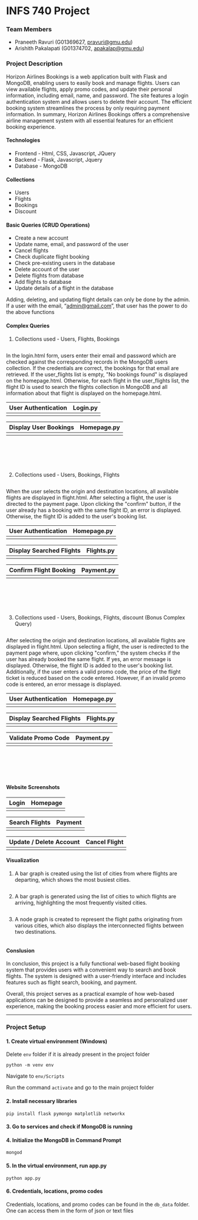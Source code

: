 # INFS 740 Project

### Team Members

* Praneeth Ravuri (G01369627, pravuri@gmu.edu)
* Arishith Pakalapati (G01374702, apakalap@gmu.edu)

### Project Description

Horizon Airlines Bookings is a web application built with Flask and MongoDB, enabling users to easily book and manage flights. Users can view available flights, apply promo codes, and update their personal information, including email, name, and password. The site features a login authentication system and allows users to delete their account. The efficient booking system streamlines the process by only requiring payment information. In summary, Horizon Airlines Bookings offers a comprehensive airline management system with all essential features for an efficient booking experience.

#### Technologies

* Frontend - Html, CSS, Javascript, JQuery
* Backend - Flask, Javascript, Jquery
* Database - MongoDB

#### Collections

* Users
* Flights
* Bookings
* Discount

#### Basic Queries (CRUD Operations)

* Create a new account
* Update name, email, and password of the user
* Cancel flights
* Check duplicate flight booking
* Check pre-existing users in the database
* Delete account of the user
* Delete flights from database
* Add flights to database
* Update details of a flight in the database

Adding, deleting, and updating flight details can only be done by the admin. If a user with the email, “admin@gmail.com”, that user has the power to do the above functions



#### Complex Queries

1. Collections used - Users, Flights, Bookings

<div>
<img src="./documentation_images/complex_query_1.png" alt="">
<p>
In the login.html form, users enter their email and password which are checked against the corresponding records in the MongoDB users collection. If the credentials are correct, the bookings for that email are retrieved. If the user_flights list is empty, "No bookings found" is displayed on the homepage.html. Otherwise, for each flight in the user_flights list, the flight ID is used to search the flights collection in MongoDB and all information about that flight is displayed on the homepage.html.
</p>
</div>

User Authentication         |  Login.py
:-------------------------:|:-------------------------:
<img src="./documentation_images/login_html.png" alt="">  |  <img src="./documentation_images/login_py.png" alt="">

Display User Bookings          |  Homepage.py
:-------------------------:|:-------------------------:
<img src="./documentation_images/homepage_html.png" alt="">  |  <img src="./documentation_images/homepage_py.png" alt="">

<br>
<br>
<br>
<br>

2. Collections used - Users, Bookings, Flights

<div>
<img src="./documentation_images/complex_query_2.png" alt="">
<p>
When the user selects the origin and destination locations, all available flights are displayed in flight.html. After selecting a flight, the user is directed to the payment page. Upon clicking the "confirm" button, if the user already has a booking with the same flight ID, an error is displayed. Otherwise, the flight ID is added to the user's booking list.
</p>
</div>

User Authentication       |  Homepage.py
:-------------------------:|:-------------------------:
<img src="./documentation_images/login_html.png" alt="">  |  <img src="./documentation_images/homepage_py.png" alt="">

Display Searched Flights        |  Flights.py
:-------------------------:|:-------------------------:
<img src="./documentation_images/display_flights.png" alt="">  |  <img src="./documentation_images/display_flights_py.png" alt="">

Confirm Flight Booking        |  Payment.py
:-------------------------:|:-------------------------:
<img src="./documentation_images/confirm_flight.png" alt="">  |  <img src="./documentation_images/confirm_flight_py.png" alt="">

<br>
<br>
<br>
<br>

3. Collections used - Users, Bookings, Flights, discount (Bonus Complex Query)

<div>
<img src="./documentation_images/complex_query_3.png" alt="">
<p>
After selecting the origin and destination locations, all available flights are displayed in flight.html. Upon selecting a flight, the user is redirected to the payment page where, upon clicking "confirm," the system checks if the user has already booked the same flight. If yes, an error message is displayed. Otherwise, the flight ID is added to the user's booking list. Additionally, if the user enters a valid promo code, the price of the flight ticket is reduced based on the code entered. However, if an invalid promo code is entered, an error message is displayed.
</p>
</div>

User Authentication          |  Homepage.py
:-------------------------:|:-------------------------:
<img src="./documentation_images/login_html.png" alt="">  |  <img src="./documentation_images/homepage_py.png" alt="">

Display Searched Flights     |  Flights.py
:-------------------------:|:-------------------------:
<img src="./documentation_images/display_flights.png" alt="">  |  <img src="./documentation_images/display_flights_py.png" alt="">

Validate Promo Code        | Payment.py
:-------------------------:|:-------------------------:
<img src="./documentation_images/valid_promo.png" alt="">  |  <img src="./documentation_images/valid_promo_py.png" alt="">

<br>
<br>
<br>
<br>

#### Website Screenshots

Login            |  Homepage
:-------------------------:|:-------------------------:
<img src="./documentation_images/login.png" alt="">  |  <img src="./documentation_images/homepage_py.png" alt="">

Search Flights          |  Payment
:-------------------------:|:-------------------------:
<img src="./documentation_images/display_flights.png" alt="">  |  <img src="./documentation_images/payment.png" alt="">

Update / Delete Account         |  Cancel Flight
:-------------------------:|:-------------------------:
<img src="./documentation_images/update_delete_account.png" alt="">  |  <img src="./documentation_images/delete_flight.png" alt="">

#### Visualization

1. A bar graph is created using the list of cities from where flights are departing, which shows the most busiest cities.
<img src="./documentation_images/fromLocation.png" alt="">

2. A bar graph is generated using the list of cities to which flights are arriving, highlighting the most frequently visited cities.
<img src="./documentation_images/toLocation.png" alt="">

3. A node graph is created to represent the flight paths originating from various cities, which also displays the interconnected flights between two destinations.
<img src="./documentation_images/connected_airports.png" alt="">

#### Conslusion

In conclusion, this project is a fully functional web-based flight booking system that provides users with a convenient way to search and book flights. The system is designed with a user-friendly interface and includes features such as flight search, booking, and payment.

Overall, this project serves as a practical example of how web-based applications can be designed to provide a seamless and personalized user experience, making the booking process easier and more efficient for users.

<hr>

### Project Setup

#### 1. Create virtual environment (Windows)

Delete ```env``` folder if it is already present in the project folder

```python -m venv env```

Navigate to ```env/Scripts```

Run the command ```activate``` and go to the main project folder

#### 2. Install necessary libraries

```pip install flask pymongo matplotlib networkx```

#### 3. Go to services and check if MongoDB is running

#### 4. Initialize the MongoDB in Command Prompt

```mongod```

#### 5. In the virtual environment, run app.py

```python app.py```

#### 6. Credentials, locations, promo codes

Credentials, locations, and promo codes can be found in the ```db_data``` folder. One can access them in the form of json or text files
